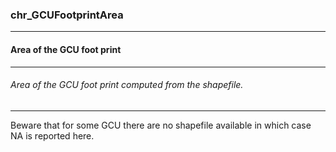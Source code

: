 ### chr_GCUFootprintArea



------
#### Area of the GCU foot print



------
###### Area of the GCU foot print computed from the shapefile.



------
Beware that for some GCU there are no shapefile available in which case NA is reported here.